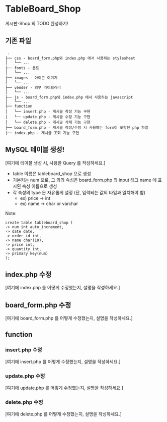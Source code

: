 # TableBoard_Shop
게시판-Shop 의 TODO 완성하기!

## 기존 파일
```
 .
├── css - board_form.php와 index.php 에서 사용하는 stylesheet
│   └── ...
├── fonts - 폰트
│   └── ...
├── images - 아이콘 이미지
│   └── ...
├── vender - 외부 라이브러리
│   └── ...
├── js - board_form.php와 index.php 에서 사용하는 javascript
│   └── ...
├── function
│   └── insert.php - 게시글 작성 기능 구현
│   └── update.php - 게시글 수정 기능 구현
│   └── delete.php - 게시글 삭제 기능 구현
├── board_form.php - 게시글 작성/수정 시 사용하는 form이 포함된 php 파일
├── index.php - 게시글 조회 기능 구현
```

## MySQL 테이블 생성!

[여기에 테이블 생성 시, 사용한 Query 를 작성하세요.]
- table 이름은 tableboard_shop 으로 생성
- 기본키는 num 으로, 그 외의 속성은 board_form.php 의 input 태그 name 에 표시된 속성 이름으로 생성
- 각 속성의 type 은 자유롭게 설정 (단, 입력되는 값의 타입과 일치해야 함)
    - ex) price -> int
    - ex) name -> char or varchar
    
Note: 

    create table tableboard_shop (
    -> num int auto_increment,
    -> date date,
    -> order_id int,
    -> name char(10),
    -> price int,
    -> quantity int,
    -> primary key(num)
    );

    
## index.php 수정
[여기에 index.php 를 어떻게 수정했는지, 설명을 작성하세요.]


## board_form.php 수정
[여기에 board_form.php 를 어떻게 수정했는지, 설명을 작성하세요.]


## function
### insert.php 수정
[여기에 insert.php 를 어떻게 수정했는지, 설명을 작성하세요.]


### update.php 수정
[여기에 update.php 를 어떻게 수정했는지, 설명을 작성하세요.]


### delete.php 수정
[여기에 delete.php 를 어떻게 수정했는지, 설명을 작성하세요.]

